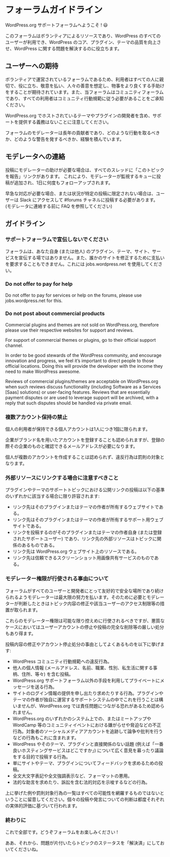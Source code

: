 
# フォーラムガイドライン

WordPress.org サポートフォーラムへようこそ ! 😃

このフォーラムはボランティアによるリソースであり、WordPress のすべてのユーザーが利用でき、WordPress のコア、プラグイン、テーマの品質を向上させ、WordPress に関する問題を解決するのに役立ちます。


## ユーザーへの期待

ボランティアで運営されているフォーラムであるため、利用者はすべての人に親切で、役に立ち、敬意を払い、人々の善意を想定し、物事をより良くする手助けをすることが期待されています。また、当フォーラムはコミュニティフォーラムであり、すべての利用者はコミュニティ行動規範に従う必要があることをご承知ください。

WordPress.org でホストされているテーマやプラグインの開発者を含め、サポートを提供する義務はないことに注意してください。

フォーラムのモデレーターは長年の貢献者であり、どのような行動を取るべきか、どのような警告を発するべきか、経験を積んでいます。


## モデレータへの連絡

投稿にモデレーターの助けが必要な場合は、すべてのスレッドに「このトピックを報告」リンクがあります。 これにより、モデレーターが監視するキューに投稿が追加され、1日に何度もフォローアップされます。

早急な対応が必要な場合、または状況が特定の投稿に限定されない場合は、ユーザーは Slack にアクセスして #forums チャネルに投稿する必要があります。 (モデレータに連絡する前に FAQ を参照してください)


## ガイドライン


### サポートフォーラムで宣伝しないでください

フォーラムは、あなた自身 (または他人) のプラグイン、テーマ、サイト、サービスを宣伝する場ではありません。また、誰かのサイトを修正するために支払いを要求することもできません。これには jobs.wordpress.net を使用してください。

### Do not offer to pay for help

Do not offer to pay for services or help on the forums, please use jobs.wordpress.net for this.


### Do not post about commercial products

Commercial plugins and themes are not sold on WordPress.org, therefore please use their respective websites for support and reviews.

For support of commercial themes or plugins, go to their official support channel.

In order to be good stewards of the WordPress community, and encourage innovation and progress, we feel it’s important to direct people to those official locations. Doing this will provide the developer with the income they need to make WordPress awesome.

Reviews of commercial plugins/themes are acceptable on WordPress.org when such reviews discuss functionality (including Software as a Services [Saas] solutions) or user-facing features. Reviews that are essentially payment disputes or are used to leverage support will be archived, with a reply that such disputes should be handled via private email.


### 複数アカウント保持の禁止

個人の利用者が保持できる個人アカウントは1人につき1個に限られます。

企業がブランド名を用いたアカウントを登録することも認められますが、登録の際その企業のものと確認できるメールアドレスが必要になります。

個人が複数のアカウントを作成することは認められず、違反行為は罰則の対象となります。


### 外部リソースにリンクする場合に注意すべきこと

プラグインやテーマのサポートトピックにおける公開リンクの投稿は以下の基準のいずれかに該当する場合に限り許容されます:

* リンク先はそのプラグインまたはテーマの作者が所有するウェブサイトである。
* リンク先はそのプラグインまたはテーマの作者が所有するサポート用ウェブサイトである。
* リンクを投稿するのがそのプラグインまたはテーマの作者自身 (または登録されたサポートユーザー) であり、リンク先の外部リソースはトピックに関係のあるものである。
* リンク先は WordPress.org ウェブサイト上のリソースである。
* リンク先は信頼できるスクリーンショット用画像共有サービスのものである。


### モデレーター権限が行使される事由について

フォーラムがすべてのユーザーと開発者にとって友好的で安全な場所であり続けられるようモデレーターは最大限の努力を払います。そのために必要とモデレーターが判断したときはトピック内容の修正や該当ユーザーのアクセス制限等の措置が取られます。

これらのモデレーター権限は可能な限り控えめに行使されるべきですが、悪質なケースにおいてはユーザーアカウントの停止や投稿の完全な削除等の厳しい処分もあり得ます。

投稿内容の修正やアカウント停止処分の事由としてよくあるものを以下に挙げます:

* WordPress コミュニティ行動規範への違反行為。
* 他人の個人情報 (メールアドレス、名前、職業、性別、私生活に関する事柄、住所、等々) を含む投稿。
* WordPress.org サポートフォーラム以外の手段を利用してプライベートにメッセージを送る行為。
* サイトのログイン情報の提供を申し出たり求めたりする行為。プラグインやテーマの作者が独自に運営するサポートシステムの中でこれを行うことは構いませんが、WordPress.org では責任問題につながる恐れがあるため認められません。
* WordPress.org のいずれかのシステム上での、またはミートアップや WordCamp 等のコミュニティイベントにおける嫌がらせや脅迫などの不正行為。対象者のソーシャルメディアアカウントを追跡して論争や批判を行うなどの行為もこれに含まれます。
* WordPress やそのテーマ、プラグインと直接関係のない話題 (例えば「一番良いホスティングサービスはどこですか」) について広く意見を募ったり議論をする目的で投稿する行為。
* 単にサイトやテーマ、プラグインについてフィードバックを求めるための投稿。
* 全文大文字表記や全文強調表示など、フォーマットの悪用。
* 法的な助言を求めたり、訴訟を含む法的対応を示唆するなどの行為。

上に挙げた例や罰則対象行為の一覧はすべての可能性を網羅するものではないということに留意してください。個々の投稿や発言についての判断は都度それぞれの実体的評価に基づいて行われます。


### 終わりに

これで全部です。どうぞフォーラムをお楽しみください !

ああ、それから、問題が片付いたらトピックのステータスを「解決済」にしておいてくださいね。
